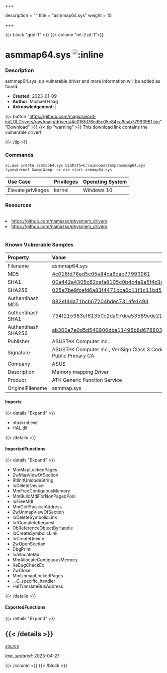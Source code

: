 +++

description = ""
title = "asmmap64.sys"
weight = 10

+++


{{< block "grid-1" >}}
{{< column "mt-2 pt-1">}}


# asmmap64.sys ![:inline](/images/twitter_verified.png) 


### Description

asmmap64.sys is a vulnerable driver and more information will be added as found.

- **Created**: 2023-01-09
- **Author**: Michael Haag
- **Acknowledgement**:  | [](https://twitter.com/)

{{< button "https://github.com/magicsword-io/LOLDrivers/raw/main/drivers/4c016fd76ed5c05e84ca8cab77993961.bin" "Download" >}}
{{< tip "warning" >}}
This download link contains the vulnerable driver!

{{< /tip >}}

### Commands

```
sc.exe create asmmap64.sys binPath=C:\windows\temp\asmmap64.sys type=kernel &amp;&amp; sc.exe start asmmap64.sys
```

| Use Case | Privileges | Operating System | 
|:---- | ---- | ---- |
| Elevate privileges | kernel | Windows 10 |

### Resources
<br>
<li><a href=" https://github.com/namazso/physmem_drivers"> https://github.com/namazso/physmem_drivers</a></li>
<li><a href="https://github.com/namazso/physmem_drivers">https://github.com/namazso/physmem_drivers</a></li>
<br>

### Known Vulnerable Samples

| Property           | Value |
|:-------------------|:------|
| Filename           | asmmap64.sys |
| MD5                | [4c016fd76ed5c05e84ca8cab77993961](https://www.virustotal.com/gui/file/4c016fd76ed5c05e84ca8cab77993961) |
| SHA1               | [00a442a4305c62cefa8105c0b4c4a9a5f4d1e93b](https://www.virustotal.com/gui/file/00a442a4305c62cefa8105c0b4c4a9a5f4d1e93b) |
| SHA256             | [025e7be9fcefd6a83f4471bba0c11f1c11bd5047047d26626da24ee9a419cdc4](https://www.virustotal.com/gui/file/025e7be9fcefd6a83f4471bba0c11f1c11bd5047047d26626da24ee9a419cdc4) |
| Authentihash MD5   | [882ef4da71bcb67204bdec731afe1c94](https://www.virustotal.com/gui/search/authentihash%253A882ef4da71bcb67204bdec731afe1c94) |
| Authentihash SHA1  | [734f215383ef61350c2da97dea53589ede21a3d2](https://www.virustotal.com/gui/search/authentihash%253A734f215383ef61350c2da97dea53589ede21a3d2) |
| Authentihash SHA256| [ab300e7e0d5d540900dbe11495b8d6788039d1cffb22e2dc2304b730a71eec97](https://www.virustotal.com/gui/search/authentihash%253Aab300e7e0d5d540900dbe11495b8d6788039d1cffb22e2dc2304b730a71eec97) |
| Publisher         | ASUSTeK Computer Inc. |
| Signature         | ASUSTeK Computer Inc., VeriSign Class 3 Code Signing 2004 CA, VeriSign Class 3 Public Primary CA   |
| Company           | ASUS |
| Description       | Memory mapping Driver |
| Product           | ATK Generic Function Service |
| OriginalFilename  | asmmap.sys |


#### Imports
{{< details "Expand" >}}
* ntoskrnl.exe
* HAL.dll

{{< /details >}}
#### ImportedFunctions
{{< details "Expand" >}}
* MmMapLockedPages
* ZwMapViewOfSection
* RtlInitUnicodeString
* IoDeleteDevice
* MmFreeContiguousMemory
* MmBuildMdlForNonPagedPool
* IoFreeMdl
* MmGetPhysicalAddress
* ZwUnmapViewOfSection
* IoDeleteSymbolicLink
* IofCompleteRequest
* ObReferenceObjectByHandle
* IoCreateSymbolicLink
* IoCreateDevice
* ZwOpenSection
* DbgPrint
* IoAllocateMdl
* MmAllocateContiguousMemory
* KeBugCheckEx
* ZwClose
* MmUnmapLockedPages
* __C_specific_handler
* HalTranslateBusAddress

{{< /details >}}
#### ExportedFunctions
{{< details "Expand" >}}

{{< /details >}}
-----



[*source*](https://github.com/magicsword-io/LOLDrivers/tree/main/yaml/asmmap64.yaml)

*last_updated:* 2023-04-27








{{< /column >}}
{{< /block >}}
